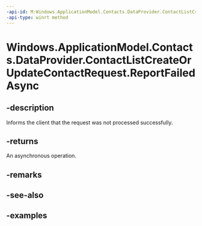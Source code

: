 ```yaml
---
-api-id: M:Windows.ApplicationModel.Contacts.DataProvider.ContactListCreateOrUpdateContactRequest.ReportFailedAsync
-api-type: winrt method
---
```


<!-- Method syntax.
public IAsyncAction ContactListCreateOrUpdateContactRequest.ReportFailedAsync()
-->

# Windows.ApplicationModel.Contacts.DataProvider.ContactListCreateOrUpdateContactRequest.ReportFailedAsync

## -description
Informs the client that the request was not processed successfully.

## -returns
An asynchronous operation.

## -remarks

## -see-also

## -examples
